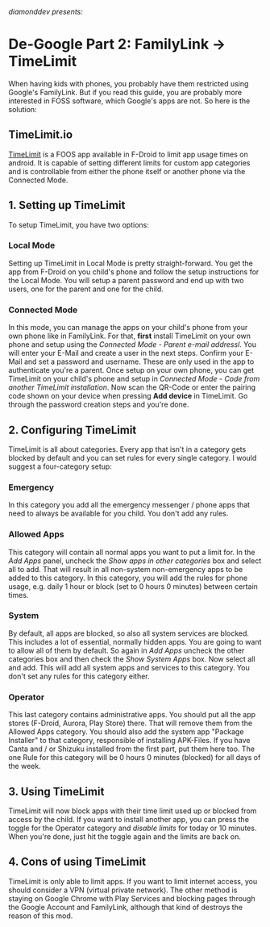 *diamonddev presents:*
# De-Google Part 2: FamilyLink -> TimeLimit
When having kids with phones, you probably have them restricted using Google's FamilyLink. But if you read this guide, you are probably more interested in FOSS software, which Google's apps are not. So here is the solution:
## TimeLimit.io
[TimeLimit](https://timelimit.io) is a FOOS app available in F-Droid to limit app usage times on android. It is capable of setting different limits for custom app categories and is controllable from either the phone itself or another phone via the Connected Mode.
## 1. Setting up TimeLimit
To setup TimeLimit, you have two options:
### Local Mode
Setting up TimeLimit in Local Mode is pretty straight-forward. You get the app from F-Droid on you child's phone and follow the setup instructions for the Local Mode. You will setup a parent password and end up with two users, one for the parent and one for the child.
### Connected Mode
In this mode, you can manage the apps on your child's phone from your own phone like in FamilyLink. For that, **first** install TimeLimit on your own phone and setup using the *Connected Mode - Parent e-mail addressl*. You will enter your E-Mail and  create a user in the next steps. Confirm your E-Mail and set a password and username. These are only used in the app to authenticate you're a parent. Once setup on your own phone, you can get TimeLimit on your child's phone and setup in *Connected Mode - Code from another TimeLimit installation*. Now scan the QR-Code or enter the pairing code shown on your device when pressing **Add device** in TimeLimit. Go through the password creation steps and you're done.
## 2. Configuring TimeLimit
TimeLimit is all about categories. Every app that isn't in a category gets blocked by default and you can set rules for every single category.
I would suggest a four-category setup:
### Emergency
In this category you add all the emergency messenger / phone apps that need to always be available for you child. You don't add any rules.
### Allowed Apps
This category will contain all normal apps you want to put a limit for. In the *Add Apps* panel, uncheck the *Show apps in other categories* box and select all to add. That will result in all non-system non-emergency apps to be added to this category. In this category, you will add the rules for phone usage, e.g. daily 1 hour or block (set to 0 hours 0 minutes) between certain times.
### System
By default, all apps are blocked, so also all system services are blocked. This includes a lot of essential, normally hidden apps. You are going to want to allow all of them by default. So again in *Add Apps* uncheck the other categories box and then check the *Show System Apps* box. Now select all and add. This will add all system apps and services to this category. You don't set any rules for this category either.
### Operator
This last category contains administrative apps. You should put all the app stores (F-Droid, Aurora, Play Store) there. That will remove them from the Allowed Apps category. You should also add the system app "Package Installer" to that category, responsible of installing APK-Files. If you have Canta and / or Shizuku installed from the first part, put them here too.
The one Rule for this category will be 0 hours 0 minutes (blocked) for all days of the week.
## 3. Using TimeLimit
TimeLimit will now block apps with their time limit used up or blocked from access by the child. If you want to install another app, you can press the toggle for the Operator category and *disable limits* for today or 10 minutes. When you're done, just hit the toggle again and the limits are back on.
## 4. Cons of using TimeLimit
TimeLimit is only able to limit apps. If you want to limit internet access, you should consider a VPN (virtual private network). The other method is staying on Google Chrome with Play Services and blocking pages through the Google Account and FamilyLink, although that kind of destroys the reason of this mod.
